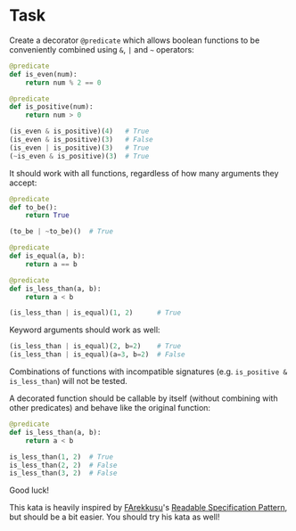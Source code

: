 # Task

Create a decorator `@predicate` which allows boolean functions to be conveniently combined using `&`, `|` and `~` operators:

```python
@predicate
def is_even(num):
    return num % 2 == 0

@predicate
def is_positive(num):
    return num > 0

(is_even & is_positive)(4)   # True
(is_even & is_positive)(3)   # False
(is_even | is_positive)(3)   # True
(~is_even & is_positive)(3)  # True
```

It should work with all functions, regardless of how many arguments they accept:

```python
@predicate
def to_be():
    return True

(to_be | ~to_be)()  # True

@predicate
def is_equal(a, b):
    return a == b

@predicate
def is_less_than(a, b):
    return a < b

(is_less_than | is_equal)(1, 2)      # True
```

Keyword arguments should work as well:

```python
(is_less_than | is_equal)(2, b=2)    # True
(is_less_than | is_equal)(a=3, b=2)  # False
```

Combinations of functions with incompatible signatures (e.g. `is_positive & is_less_than`) will not be tested.

A decorated function should be callable by itself (without combining with other predicates) and behave like the original function:

```python
@predicate
def is_less_than(a, b):
    return a < b

is_less_than(1, 2)  # True
is_less_than(2, 2)  # False
is_less_than(3, 2)  # False
```

Good luck!

This kata is heavily inspired by [FArekkusu](https://www.codewars.com/users/FArekkusu)'s [Readable Specification Pattern](https://www.codewars.com/kata/5dc424122c135e001499d0e5), but should be a bit easier. You should try his kata as well!